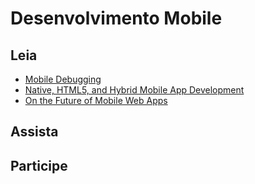 # Desenvolvimento Mobile


## Leia
* [Mobile Debugging](https://speakerdeck.com/rem/mobile-debugging)
* [Native, HTML5, and Hybrid Mobile App Development](http://www.slideshare.net/zzeran/fowa-2012-native-html5-and-hybrid-mobile-app-development-reallife-experiences-eran-zinman)
* [On the Future of Mobile Web Apps](https://speakerdeck.com/sicross/on-the-future-of-mobile-web-apps)

## Assista

## Participe

